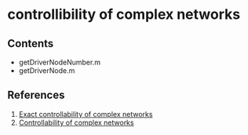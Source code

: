 # controllibility of complex networks

## Contents
* getDriverNodeNumber.m
* getDriverNode.m

## References
1. [Exact controllability of complex networks](http://www.nature.com/ncomms/2013/130912/ncomms3447/full/ncomms3447.html)
2. [Controllability of complex networks](http://www.nature.com/nature/journal/v473/n7346/abs/nature10011.html)
